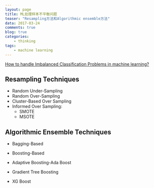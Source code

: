 ```yaml
---
layout: page
title: ML处理样本不平衡问题
teaser: "Resampling方法和Algorithmic ensemble方法"
data: 2017-03-24
comments: true
blog: true
categories:
    - thinking
tags:
    - machine learning
---
```


[How to handle Imbalanced Classification Problems in machine learning?](https://www.analyticsvidhya.com/blog/2017/03/imbalanced-classification-problem/#comment-125453)  


## Resampling Techniques  

* Random Under-Sampling  
* Random Over-Sampling  
* Cluster-Based Over Sampling  
* Informed Over Sampling:
    * SMOTE    
    * MSOTE  

## Algorithmic Ensemble Techniques  

* Bagging-Based  

* Boosting-Based  
* Adaptive Boosting-Ada Boost  
* Gradient Tree Boosting  
* XG Boost  